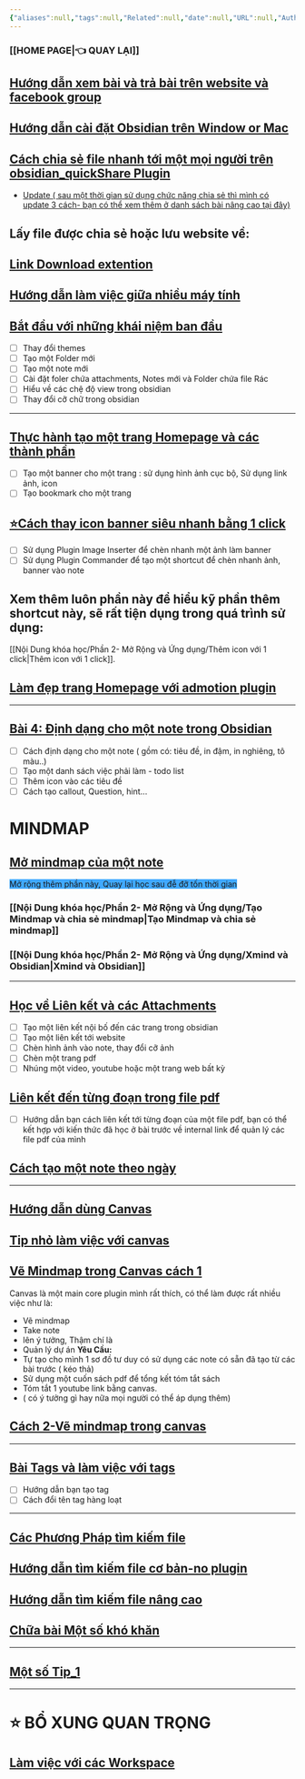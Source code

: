 ```yaml
---
{"aliases":null,"tags":null,"Related":null,"date":null,"URL":null,"Author":null,"dg-publish":true,"image":"https://images.unsplash.com/reserve/bOvf94dPRxWu0u3QsPjF_tree.jpg?crop=entropy&cs=tinysrgb&fit=max&fm=jpg&ixid=M3wzNjAwOTd8MHwxfHNlYXJjaHwxfHx0cmVlfGVufDB8MHx8fDE3MDUwMjU3MjR8MA&ixlib=rb-4.0.3&q=80&w=1080","permalink":"/noi-dung-khoa-hoc/phan-1-danh-sach-bai-hoc/1-danh-sach-bai-hoc-obsidian-co-ban/","dgPassFrontmatter":true,"noteIcon":"1"}
---
```




### [[HOME PAGE\|👈 QUAY LẠI]]

##  [Hướng dẫn xem bài và trả bài trên website và facebook group](https://www.youtube.com/watch?v=ULiLb4jYfgk)

## [Hướng dẫn cài đặt Obsidian trên Window or Mac](https://www.facebook.com/groups/219067851029823/posts/220012227602052/)

## [Cách chia sẻ file nhanh tới một mọi người trên obsidian_quickShare Plugin](https://www.youtube.com/watch?v=OG3ZutPNDb8&fbclid=IwAR2IDYg-EVx79Cc6QTPT0kgb3NQLztHdf_jVR6k_wXKvA6YmELjnnuLOIwk)

- [Update ( sau một thời gian sử dụng chức năng chia sẻ thì mình có update 3 cách- bạn có thể xem thêm ở danh sách bài nâng cao tại đây)](https://www.facebook.com/groups/219067851029823/posts/262472686689339)

## Lấy file được chia sẻ hoặc lưu website về:
## [Link Download extention](https://chrome.google.com/webstore/detail/markdownload-markdown-web/pcmpcfapbekmbjjkdalcgopdkipoggdi?fbclid=IwAR0NBRCwT2aJmHdVebu6AYvDEfLng_Scv3Fj3siKDdJwj9AvtM1IH6eKFn4)

## [Hướng dẫn làm việc giữa nhiều máy tính](https://www.facebook.com/groups/219067851029823/posts/220015034268438/)

## [Bắt đầu với những khái niệm ban đầu](https://www.facebook.com/groups/219067851029823/posts/221994450737163/)
- [ ] Thay đổi themes
- [ ] Tạo một Folder mới
- [ ] Tạo một note mới
- [ ] Cài đặt foler chứa attachments, Notes mới và Folder chứa file Rác
- [ ] Hiểu về các chệ độ view trong obsidian
- [ ] Thay đổi cỡ chữ trong obsidian
---
 
## [Thực hành tạo một trang Homepage và các thành phần](https://www.facebook.com/groups/219067851029823/posts/222127097390565/)
- [ ]  Tạo một banner cho một trang : sử dụng hình ảnh cục bộ, Sử dụng link ảnh, icon
- [ ] Tạo bookmark cho một trang

## [⭐Cách thay icon banner siêu nhanh bằng 1 click](https://www.facebook.com/groups/219067851029823/posts/237559419180666/)
- [ ]  Sử dụng Plugin Image Inserter để chèn nhanh một ảnh làm banner
- [ ] Sử dụng Plugin Commander để tạo một shortcut để chèn nhanh ảnh, banner vào note
 
 ## Xem thêm luôn phần này để hiểu kỹ phần thêm shortcut này, sẽ rất tiện dụng trong quá trình sử dụng:
 [[Nội Dung khóa học/Phần 2- Mở Rộng và Ứng dụng/Thêm icon với 1 click\|Thêm icon với 1 click]]. 
## [ Làm đẹp trang Homepage với admotion plugin](https://www.facebook.com/groups/219067851029823/posts/231277006475574/)
---
## [ Bài 4: Định dạng cho một note trong Obsidian](https://www.facebook.com/groups/219067851029823/search/?q=b%C3%A0i%205)
- [ ] Cách định dạng cho một note ( gồm có: tiêu đề, in đậm, in nghiêng, tô màu..)
- [ ]  Tạo một danh sách việc phải làm - todo list
- [ ] Thêm icon vào các tiêu đề
- [ ] Cách tạo callout, Question, hint...

# MINDMAP
## [Mở mindmap của một note ](https://www.facebook.com/groups/219067851029823/posts/250546011215340)

<span style="background:#40a9ff">Mở rộng thêm phần này, Quay lại học sau đễ đỡ tốn thời gian</span>
### [[Nội Dung khóa học/Phần 2- Mở Rộng và Ứng dụng/Tạo Mindmap và chia sẻ mindmap\|Tạo Mindmap và chia sẻ mindmap]]
### [[Nội Dung khóa học/Phần 2- Mở Rộng và Ứng dụng/Xmind và Obsidian\|Xmind và Obsidian]]

---
## [ Học về Liên kết và các Attachments](https://www.facebook.com/groups/219067851029823/posts/223963793873562)
- [ ]  Tạo một liên kết nội bố đến các trang trong obsidian
- [ ] Tạo một liên kết tới website
- [ ] Chèn hình ảnh vào note, thay đổi cỡ ảnh
- [ ] Chèn một trang pdf
- [ ] Nhúng một video, youtube hoặc một trang web bất kỳ

## [Liên kết đến từng đoạn trong file pdf ](https://www.facebook.com/groups/219067851029823/posts/251078861162055/)

- [ ]  Hướng dẫn bạn cách liên kết tới từng đoạn của một file pdf, bạn có thể kết hợp với kiến thức đã học ở bài trước về internal link để quản lý các file pdf của mình
## [ Cách tạo một note theo ngày](https://www.facebook.com/groups/219067851029823/posts/224577793812162/)
---

##  [Hướng dẫn dùng Canvas](https://www.facebook.com/groups/219067851029823/posts/227692430167365/)

## [Tip nhỏ làm việc với canvas](https://www.facebook.com/groups/219067851029823/posts/247748014828473/)

## [Vẽ Mindmap trong Canvas cách 1](https://www.facebook.com/groups/219067851029823/posts/235964019340206/)
Canvas là một main core plugin mình rất thích, có thể làm được rất nhiều việc như là:
- Vẽ mindmap
- Take note
- lên ý tưởng, Thậm chí là
- Quản lý dự án
**Yêu Cầu:**
- Tự tạo cho mình 1 sơ đồ tư duy có sử dụng các note có sẵn đã tạo từ các bài trước ( kéo thả)
- Sử dụng một cuốn sách pdf để tổng kết tóm tắt sách
- Tóm tắt 1 youtube link bằng canvas.
- ( có ý tưởng gì hay nữa mọi người có thể áp dụng thêm)
## [Cách 2-Vẽ mindmap trong canvas](https://www.facebook.com/groups/219067851029823/posts/247747488161859/)
---

## [Bài Tags và làm việc với tags](https://www.facebook.com/groups/219067851029823/posts/227941730142435/)
- [ ]  Hướng dẫn bạn tạo tag
- [ ] Cách đổi tên tag hàng loạt 

---

## [Các Phương Pháp tìm kiếm file](https://www.facebook.com/groups/219067851029823/posts/232932222976719/)

## [ Hướng dẫn tìm kiếm file cơ bản-no plugin](https://www.facebook.com/groups/219067851029823/posts/227826946820580)

## [Hướng dẫn tìm kiếm file nâng cao](https://www.facebook.com/groups/219067851029823/posts/227804093489532/)

## [Chữa bài  Một số khó khăn](https://www.facebook.com/groups/219067851029823/posts/231620186441256/)
---
## [Một số Tip_1](https://www.facebook.com/groups/219067851029823/posts/239179162352025/)

---

# ⭐ BỔ XUNG QUAN TRỌNG
## [Làm việc với các Workspace]()
